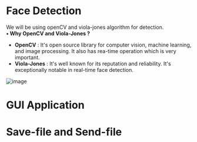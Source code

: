 # Face Detection
We will be using openCV and viola-jones algorithm for detection. <br/>
**• Why OpenCV and Viola-Jones ?** <br/>
- **OpenCV** : It's open source library for computer vision, machine learning, and image processing. It also has rea-time operation which is very important. <br/>
- **Viola-Jones** : It's well known for its reputation and reliability. It's exceptionally notable in real-time face detection.

![image](https://user-images.githubusercontent.com/87508144/133806003-8bfd3071-5be6-4b11-a7d7-69754597eab8.png)


# GUI Application

# Save-file and Send-file


